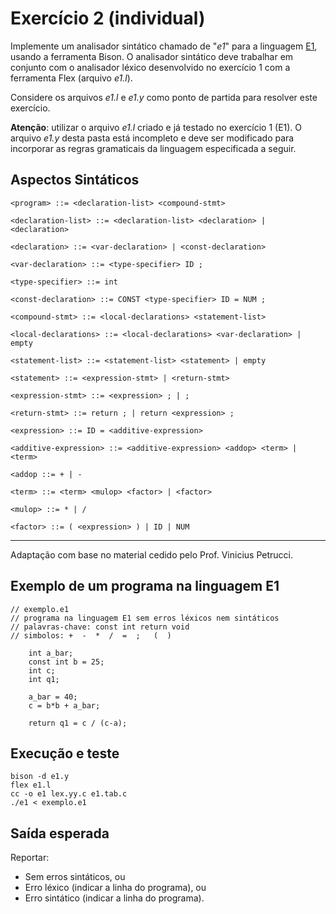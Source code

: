 # Exercício 2 (individual)

Implemente um analisador sintático chamado de "_e1_" 
para a linguagem [E1](#aspectos-sintaticos), usando a ferramenta Bison.
O analisador sintático deve trabalhar em conjunto com o analisador léxico desenvolvido no exercício 1 com a ferramenta Flex (arquivo _e1.l_).

Considere os arquivos _e1.l_ e _e1.y_ como ponto de partida para resolver este exercício.

__Atenção__: utilizar o arquivo _e1.l_ criado e já testado no exercício 1 (E1).
O arquivo _e1.y_ desta pasta está incompleto e deve ser modificado
para incorporar as regras gramaticais da linguagem especificada a seguir.

## Aspectos Sintáticos

```
<program> ::= <declaration-list> <compound-stmt>

<declaration-list> ::= <declaration-list> <declaration> | <declaration>

<declaration> ::= <var-declaration> | <const-declaration> 

<var-declaration> ::= <type-specifier> ID ; 

<type-specifier> ::= int 

<const-declaration> ::= CONST <type-specifier> ID = NUM ;

```

```
<compound-stmt> ::= <local-declarations> <statement-list> 

<local-declarations> ::= <local-declarations> <var-declaration> | empty

<statement-list> ::= <statement-list> <statement> | empty

<statement> ::= <expression-stmt> | <return-stmt>

<expression-stmt> ::= <expression> ; | ;

<return-stmt> ::= return ; | return <expression> ;

```

```
<expression> ::= ID = <additive-expression>

<additive-expression> ::= <additive-expression> <addop> <term> | <term>

<addop ::= + | -

<term> ::= <term> <mulop> <factor> | <factor>

<mulop> ::= * | /

<factor> ::= ( <expression> ) | ID | NUM

```

-----
Adaptação com base no material cedido pelo Prof. Vinicius Petrucci.

## Exemplo de um programa na linguagem E1

```
// exemplo.e1
// programa na linguagem E1 sem erros léxicos nem sintáticos
// palavras-chave: const int return void
// simbolos: +  -  *  /  =  ;   (  )

    int a_bar;
    const int b = 25;
    int c; 
    int q1;

    a_bar = 40;
    c = b*b + a_bar;

    return q1 = c / (c-a);
```

## Execução e teste

```
bison -d e1.y
flex e1.l
cc -o e1 lex.yy.c e1.tab.c
./e1 < exemplo.e1
```

## Saída esperada

Reportar:
- Sem erros sintáticos, ou
- Erro léxico (indicar a linha do programa), ou 
- Erro sintático (indicar a linha do programa).

